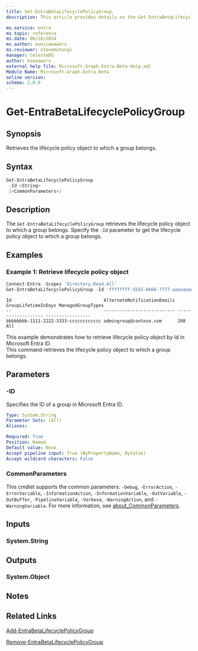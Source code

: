```yaml
---
title: Get-EntraBetaLifecyclePolicyGroup.
description: This article provides details on the Get-EntraBetaLifecyclePolicyGroup command.

ms.service: entra
ms.topic: reference
ms.date: 06/18/2024
ms.author: eunicewaweru
ms.reviewer: stevemutungi
manager: CelesteDG
author: msewaweru
external help file: Microsoft.Graph.Entra.Beta-Help.xml
Module Name: Microsoft.Graph.Entra.Beta
online version:
schema: 2.0.0
---
```


# Get-EntraBetaLifecyclePolicyGroup

## Synopsis

Retrieves the lifecycle policy object to which a group belongs.

## Syntax

```powershell
Get-EntraBetaLifecyclePolicyGroup 
 -Id <String> 
 [<CommonParameters>]
```

## Description

The `Get-EntraBetaLifecyclePolicyGroup` retrieves the lifecycle policy object to which a group belongs. Specify the `-Id` parameter to get the lifecycle policy object to which a group belongs.

## Examples

### Example 1: Retrieve lifecycle policy object

```powershell
Connect-Entra -Scopes 'Directory.Read.All'
Get-EntraBetaLifecyclePolicyGroup -Id 'ffffffff-5555-6666-7777-aaaaaaaaaaaa'
```

```Output
Id                                   AlternateNotificationEmails GroupLifetimeInDays ManagedGroupTypes
--                                   --------------------------- ------------------- -----------------
bbbbbbbb-1111-2222-3333-cccccccccccc admingroup@contoso.com      200                 All
```

This example demonstrates how to retrieve lifecycle policy object by Id in Microsoft Entra ID.  
This command retrieves the lifecycle policy object to which a group belongs.

## Parameters

### -ID

Specifies the ID of a group in Microsoft Entra ID.

```yaml
Type: System.String
Parameter Sets: (All)
Aliases:

Required: True
Position: Named
Default value: None
Accept pipeline input: True (ByPropertyName, ByValue)
Accept wildcard characters: False
```

### CommonParameters

This cmdlet supports the common parameters: `-Debug`, `-ErrorAction`, `-ErrorVariable`, `-InformationAction`, `-InformationVariable`, `-OutVariable`, `-OutBuffer`, `-PipelineVariable`, `-Verbose`, `-WarningAction`, and `-WarningVariable`. For more information, see [about_CommonParameters](https://go.microsoft.com/fwlink/?LinkID=113216).

## Inputs

### System.String

## Outputs

### System.Object

## Notes

## Related Links

[Add-EntraBetaLifecyclePolicyGroup](Add-EntraBetaLifecyclePolicyGroup.md)

[Remove-EntraBetaLifecyclePolicyGroup](Remove-EntraBetaLifecyclePolicyGroup.md)
